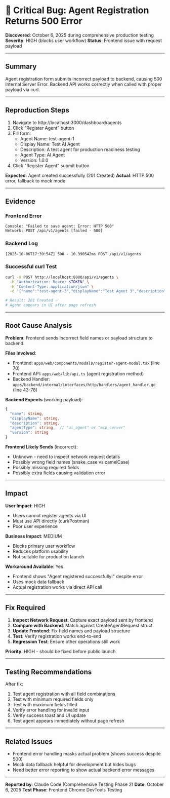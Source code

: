 # 🐛 Critical Bug: Agent Registration Returns 500 Error

**Discovered**: October 6, 2025 during comprehensive production testing
**Severity**: HIGH (blocks user workflow)
**Status**: Frontend issue with request payload

---

## Summary

Agent registration form submits incorrect payload to backend, causing 500 Internal Server Error. Backend API works correctly when called with proper payload via curl.

---

## Reproduction Steps

1. Navigate to http://localhost:3000/dashboard/agents
2. Click "Register Agent" button
3. Fill form:
   - Agent Name: test-agent-1
   - Display Name: Test AI Agent
   - Description: A test agent for production readiness testing
   - Agent Type: AI Agent
   - Version: 1.0.0
4. Click "Register Agent" submit button

**Expected**: Agent created successfully (201 Created)
**Actual**: HTTP 500 error, fallback to mock mode

---

## Evidence

### Frontend Error
```
Console: "Failed to save agent: Error: HTTP 500"
Network: POST /api/v1/agents [failed - 500]
```

### Backend Log
```
[2025-10-06T17:39:54Z] 500 - 10.390542ms POST /api/v1/agents
```

### Successful curl Test
```bash
curl -X POST http://localhost:8080/api/v1/agents \
  -H "Authorization: Bearer $TOKEN" \
  -H "Content-Type: application/json" \
  -d '{"name":"test-agent-3","displayName":"Test Agent 3","description":"Test","agentType":"ai_agent","version":"1.0.0"}'

# Result: 201 Created ✅
# Agent appears in UI after page refresh
```

---

## Root Cause Analysis

**Problem**: Frontend sends incorrect field names or payload structure to backend.

**Files Involved**:
- Frontend: `apps/web/components/modals/register-agent-modal.tsx` (line 70)
- Frontend API: `apps/web/lib/api.ts` (agent registration method)
- Backend Handler: `apps/backend/internal/interfaces/http/handlers/agent_handler.go` (line 43-78)

**Backend Expects** (working payload):
```typescript
{
  "name": string,
  "displayName": string,
  "description": string,
  "agentType": string,  // "ai_agent" or "mcp_server"
  "version": string
}
```

**Frontend Likely Sends** (incorrect):
- Unknown - need to inspect network request details
- Possibly wrong field names (snake_case vs camelCase)
- Possibly missing required fields
- Possibly extra fields causing validation error

---

## Impact

**User Impact**: HIGH
- Users cannot register agents via UI
- Must use API directly (curl/Postman)
- Poor user experience

**Business Impact**: MEDIUM
- Blocks primary user workflow
- Reduces platform usability
- Not suitable for production launch

**Workaround Available**: Yes
- Frontend shows "Agent registered successfully!" despite error
- Uses mock data fallback
- Actual registration works via direct API call

---

## Fix Required

1. **Inspect Network Request**: Capture exact payload sent by frontend
2. **Compare with Backend**: Match against CreateAgentRequest struct
3. **Update Frontend**: Fix field names and payload structure
4. **Test**: Verify registration works end-to-end
5. **Regression Test**: Ensure other operations still work

**Priority**: HIGH - should be fixed before public launch

---

## Testing Recommendations

After fix:
1. Test agent registration with all field combinations
2. Test with minimum required fields only
3. Test with maximum fields filled
4. Verify error handling for invalid input
5. Verify success toast and UI update
6. Test agent appears immediately without page refresh

---

## Related Issues

- Frontend error handling masks actual problem (shows success despite 500)
- Mock data fallback helpful for development but hides bugs
- Need better error reporting to show actual backend error messages

---

**Reported by**: Claude Code (Comprehensive Testing Phase 2)
**Date**: October 6, 2025
**Test Phase**: Frontend Chrome DevTools Testing
